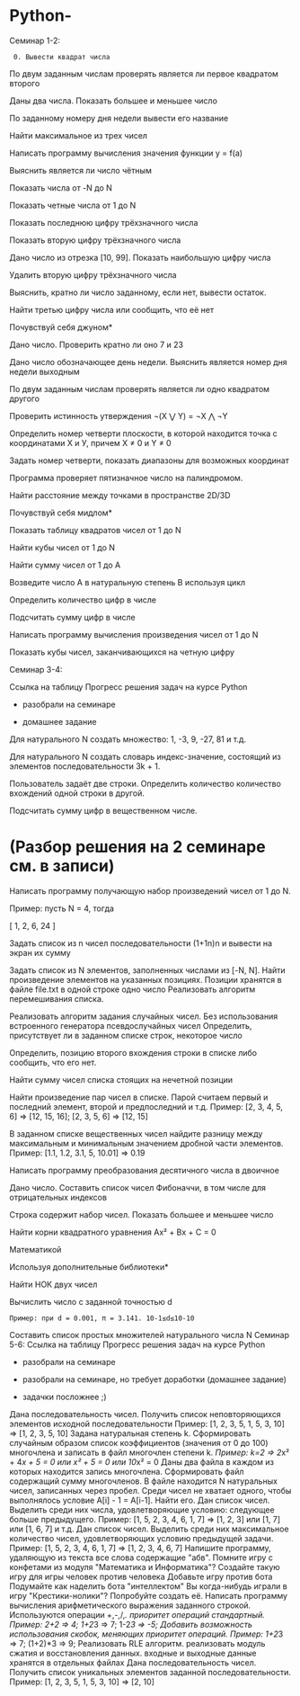 # Python-
Семинар 1-2:

     0. Вывести квадрат числа
     
По двум заданным числам проверять является ли первое квадратом второго

Даны два числа. Показать большее и меньшее число

По заданному номеру дня недели вывести его название

Найти максимальное из трех чисел

Написать программу вычисления значения функции y = f(a)

Выяснить является ли число чётным

Показать числа от -N до N

Показать четные числа от 1 до N

Показать последнюю цифру трёхзначного числа

Показать вторую цифру трёхзначного числа

Дано число из отрезка [10, 99]. Показать наибольшую цифру числа

Удалить вторую цифру трёхзначного числа

Выяснить, кратно ли число заданному, если нет, вывести остаток.

Найти третью цифру числа или сообщить, что её нет

Почувствуй себя джуном*

Дано число. Проверить кратно ли оно 7 и 23

Дано число обозначающее день недели. Выяснить является номер дня недели выходным

По двум заданным числам проверять является ли одно квадратом другого

Проверить истинность утверждения ¬(X ⋁ Y) = ¬X ⋀ ¬Y

Определить номер четверти плоскости, в которой находится точка с координатами Х и У, причем X ≠ 0 и Y ≠ 0

Задать номер четверти, показать диапазоны для возможных координат

Программа проверяет пятизначное число на палиндромом.

Найти расстояние между точками в пространстве 2D/3D

Почувствуй себя мидлом*

Показать таблицу квадратов чисел от 1 до N

Найти кубы чисел от 1 до N

Найти сумму чисел от 1 до А

Возведите число А в натуральную степень B используя цикл

Определить количество цифр в числе

Подсчитать сумму цифр в числе

Написать программу вычисления произведения чисел от 1 до N

Показать кубы чисел, заканчивающихся на четную цифру

Семинар 3-4: 

Ссылка на таблицу Прогресс решения задач на курсе Python
    
	     
- разобрали на семинаре
	     
- домашнее задание


Для натурального N создать множество: 1, -3, 9, -27, 81 и т.д.

Для натурального N создать словарь индекс-значение, состоящий из элементов последовательности 3k + 1.

Пользователь задаёт две строки. Определить количество количество вхождений одной строки в другой.

Подсчитать сумму цифр в вещественном числе.

# (Разбор решения на 2 семинаре см. в записи)

Написать программу получающую набор произведений чисел от 1 до N.

Пример: пусть N = 4, тогда

[ 1, 2, 6, 24 ]

Задать список из n чисел последовательности (1+1n)n и вывести на экран их сумму

Задать список из N элементов, заполненных числами из [-N, N]. Найти произведение элементов на указанных позициях. Позиции хранятся в файле file.txt в одной строке одно число
Реализовать алгоритм перемешивания списка. 

Реализовать алгоритм задания случайных чисел. Без использования встроенного генератора псевдослучайных чисел
Определить, присутствует ли в заданном списке строк, некоторое число 


Определить, позицию второго вхождения строки в списке либо сообщить, что его нет.

Найти сумму чисел списка стоящих на нечетной позиции

Найти произведение пар чисел в списке. Парой считаем первый и последний элемент, второй и предпоследний и т.д. Пример: [2, 3, 4, 5, 6] => [12, 15, 16]; [2, 3, 5, 6] => [12, 15]

В заданном списке вещественных чисел найдите разницу между максимальным и минимальным значением дробной части элементов. Пример: [1.1, 1.2, 3.1, 5, 10.01] => 0.19

Написать программу преобразования десятичного числа в двоичное

Дано число. Составить список чисел Фибоначчи, в том числе для отрицательных индексов

Строка содержит набор чисел. Показать большее и меньшее число

Найти корни квадратного уравнения Ax² + Bx + C = 0

Математикой

Используя дополнительные библиотеки*

Найти НОК двух чисел

Вычислить число  c заданной точностью d

	Пример: при d = 0.001, π = 3.141. 10-1≤d≤10-10

Составить список простых множителей натурального числа N
Семинар 5-6:
Ссылка на таблицу Прогресс решения задач на курсе Python
    
	     
- разобрали на семинаре
	     
- разобрали на семинаре, но требует доработки (домашнее задание)
	     
- задачки посложнее ;)


Дана последовательность чисел. Получить список неповторяющихся элементов исходной последовательности
Пример: [1, 2, 3, 5, 1, 5, 3, 10] => [1, 2, 3, 5, 10]
Задана натуральная степень k. Сформировать случайным образом список коэффициентов (значения от 0 до 100) многочлена и записать в файл многочлен степени k. *Пример: k=2 => 2*x² + 4*x + 5 = 0 или x² + 5 = 0 или 10*x² = 0
Даны два файла в каждом из которых находится запись многочлена. Сформировать файл содержащий сумму многочленов.
В файле находится N натуральных чисел, записанных через пробел. Среди чисел не хватает одного, чтобы выполнялось условие A[i] - 1 = A[i-1]. Найти его.
Дан список чисел. Выделить среди них числа, удовлетворяющие условию: следующее больше предыдущего. Пример: [1, 5, 2, 3, 4, 6, 1, 7] => [1, 2, 3] или [1, 7] или [1, 6, 7] и т.д.
Дан список чисел. Выделить среди них максимальное количество чисел, удовлетворяющих условию предыдущей задачи. Пример: [1, 5, 2, 3, 4, 6, 1, 7] => [1, 2, 3, 4, 6, 7]
Напишите программу, удаляющую из текста все слова содержащие "абв".
Помните игру с конфетами из модуля "Математика и Информатика"? Создайте такую игру для игры человек против человека
Добавьте игру против бота
Подумайте как наделить бота "интеллектом" 
Вы когда-нибудь играли в игру "Крестики-нолики"? Попробуйте создать её.
Написать программу вычисления арифметического выражения заданного строкой. Используются операции +,-,/,*. приоритет операций стандартный. Пример: 2+2 => 4; 1+2*3 => 7; 1-2*3 => -5; 
Добавить возможность использования скобок, меняющих приоритет операций. Пример: 1+2*3 => 7; (1+2)*3 => 9;
Реализовать RLE алгоритм. реализовать модуль сжатия и восстановления данных.
входные и выходные данные хранятся в отдельных файлах
Дана последовательность чисел. Получить список уникальных элементов заданной последовательности.
Пример: [1, 2, 3, 5, 1, 5, 3, 10] => [2, 10]

